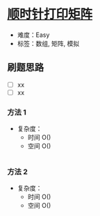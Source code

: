 # [顺时针打印矩阵](https://leetcode-cn.com/problems/shun-shi-zhen-da-yin-ju-zhen-lcof/)

- 难度：Easy
- 标签：数组, 矩阵, 模拟

## 刷题思路

- [ ] xx
- [ ] xx

### 方法 1

- 复杂度：
    - 时间 O()
    - 空间 O()

``` js

```

### 方法 2

- 复杂度：
    - 时间 O()
    - 空间 O()

``` js

```
